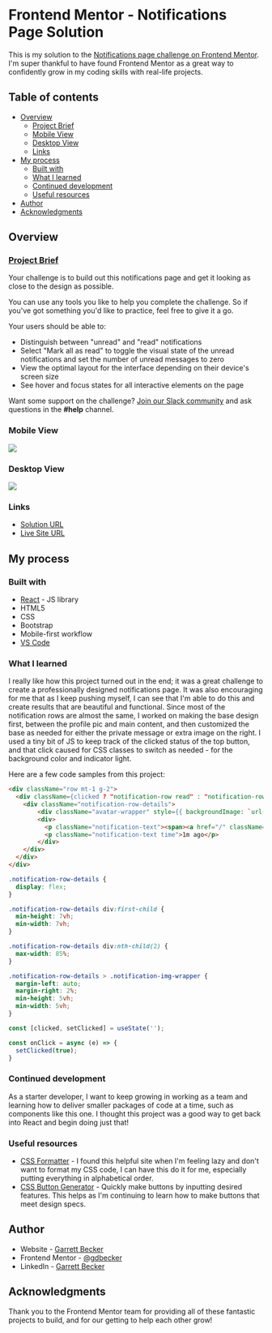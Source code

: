 # Frontend Mentor - Notifications Page Solution

This is my solution to the [Notifications page challenge on Frontend Mentor](https://www.frontendmentor.io/challenges/notifications-page-DqK5QAmKbC). I'm super thankful to have found Frontend Mentor as a great way to confidently grow in my coding skills with real-life projects. 

## Table of contents

- [Overview](#overview)
  - [Project Brief](#project-brief)
  - [Mobile View](#mobile-view)
  - [Desktop View](#desktop-view)
  - [Links](#links)
- [My process](#my-process)
  - [Built with](#built-with)
  - [What I learned](#what-i-learned)
  - [Continued development](#continued-development)
  - [Useful resources](#useful-resources)
- [Author](#author)
- [Acknowledgments](#acknowledgments)

## Overview

### [Project Brief](./project%20brief/)

Your challenge is to build out this notifications page and get it looking as close to the design as possible.

You can use any tools you like to help you complete the challenge. So if you've got something you'd like to practice, feel free to give it a go.

Your users should be able to: 

- Distinguish between "unread" and "read" notifications
- Select "Mark all as read" to toggle the visual state of the unread notifications and set the number of unread messages to zero
- View the optimal layout for the interface depending on their device's screen size
- See hover and focus states for all interactive elements on the page

Want some support on the challenge? [Join our Slack community](https://www.frontendmentor.io/slack) and ask questions in the **#help** channel.

### Mobile View

![](./notifications-page-mobile.jpg)

### Desktop View

![](./notifications-page-desktop.jpg)


### Links

- [Solution URL](https://www.frontendmentor.io/solutions/notifications-page-with-react-bootstrap-LjvWM4bG57)
- [Live Site URL](https://notifications-page-gdbecker.netlify.app)

## My process

### Built with

- [React](https://reactjs.org/) - JS library
- HTML5
- CSS
- Bootstrap
- Mobile-first workflow
- [VS Code](https://code.visualstudio.com)

### What I learned

I really like how this project turned out in the end; it was a great challenge to create a professionally designed notifications page. It was also encouraging for me that as I keep pushing myself, I can see that I'm able to do this and create results that are beautiful and functional. Since most of the notification rows are almost the same, I worked on making the base design first, between the profile pic and main content, and then customized the base as needed for either the private message or extra image on the right. I used a tiny bit of JS to keep track of the clicked status of the top button, and that click caused for CSS classes to switch as needed - for the background color and indicator light. 

Here are a few code samples from this project:

```html
<div className="row mt-1 g-2">
  <div className={clicked ? "notification-row read" : "notification-row unread"}>
    <div className="notification-row-details">
        <div className="avatar-wrapper" style={{ backgroundImage: `url(${require("../assets/avatar-mark-webber.webp")})` }}></div>
        <div>
          <p className="notification-text"><span><a href="/" className="a-name">Mark Webber</a></span> reacted to your recent post <a href="/" className="a-noun">My first tournament today!</a> <span className={clicked ? "" : "unread-dot"}></span></p>
          <p className="notification-text time">1m ago</p>
        </div>
    </div>
  </div>
</div>
```

```css
.notification-row-details {
  display: flex;
}

.notification-row-details div:first-child {
  min-height: 7vh;
  min-width: 7vh;
}

.notification-row-details div:nth-child(2) {
  max-width: 85%;
}

.notification-row-details > .notification-img-wrapper {
  margin-left: auto;
  margin-right: 2%;
  min-height: 5vh;
  min-width: 5vh;
}
```

```js
const [clicked, setClicked] = useState('');

const onClick = async (e) => {
  setClicked(true);
}
```

### Continued development

As a starter developer, I want to keep growing in working as a team and learning how to deliver smaller packages of code at a time, such as components like this one. I thought this project was a good way to get back into React and begin doing just that!

### Useful resources

- [CSS Formatter](http://www.lonniebest.com/FormatCSS/) - I found this helpful site when I'm feeling lazy and don't want to format my CSS code, I can have this do it for me, especially putting everything in alphabetical order.
- [CSS Button Generator](https://css3buttongenerator.com) - Quickly make buttons by inputting desired features. This helps as I'm continuing to learn how to make buttons that meet design specs.

## Author

- Website - [Garrett Becker]()
- Frontend Mentor - [@gdbecker](https://www.frontendmentor.io/profile/gdbecker)
- LinkedIn - [Garrett Becker](https://www.linkedin.com/in/garrett-becker-923b4a106/)

## Acknowledgments

Thank you to the Frontend Mentor team for providing all of these fantastic projects to build, and for our getting to help each other grow!